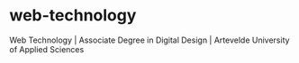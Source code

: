 # web-technology
Web Technology | Associate Degree in Digital Design | Artevelde University of Applied Sciences

